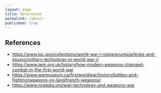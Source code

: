 ```yaml
---
layout: page
title: References
permalink: /about/
published: true
---
```


## References

- https://www.loc.gov/collections/world-war-i-rotogravures/articles-and-essays/military-technology-in-world-war-i/
- https://www.iwm.org.uk/history/how-modern-weapons-changed-combat-in-the-first-world-war
- https://www.warmuseum.ca/firstworldwar/history/battles-and-fighting/weapons-on-land/trench-weapons/
- https://www.ncpedia.org/wwi-technology-and-weapons-war

